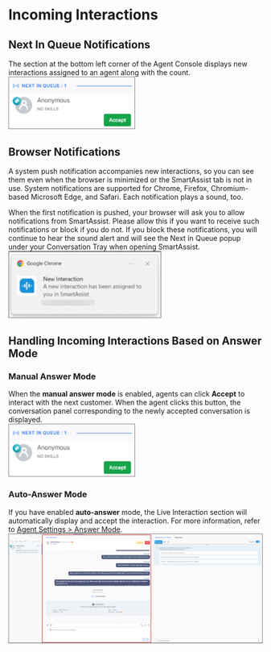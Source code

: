 # Incoming Interactions

## Next In Queue Notifications

The section at the bottom left corner of the Agent Console displays new interactions assigned to an agent along with the count.  
<img src="../images/next-in-queue-notification.png" alt="Next in Queue Notification" title="Next in Queue Notification" style="border: 1px solid gray; zoom:80%;">

## Browser Notifications

A system push notification accompanies new interactions, so you can see them even when the browser is minimized or the SmartAssist tab is not in use. System notifications are supported for Chrome, Firefox, Chromium-based Microsoft Edge, and Safari. Each notification plays a sound, too.

When the first notification is pushed, your browser will ask you to allow notifications from SmartAssist. Please allow this if you want to receive such notifications or block if you do not. If you block these notifications, you will continue to hear the sound alert and will see the Next in Queue popup under your Conversation Tray when opening SmartAssist.  
<img src="../images/new-interaction.png" alt="New Interaction" title="New Interaction" style="border: 1px solid gray; zoom:80%;">

## Handling Incoming Interactions Based on Answer Mode

### Manual Answer Mode

When the **manual answer mode** is enabled, agents can click **Accept** to interact with the next customer. When the agent clicks this button, the conversation panel corresponding to the newly accepted conversation is displayed.  
<img src="../images/next-in-queue-notification.png" alt="Manual Answer Mode" title="Manual Answer Mode" style="border: 1px solid gray; zoom:80%;">

### Auto-Answer Mode

If you have enabled **auto-answer** mode, the Live Interaction section will automatically display and accept the interaction. For more information, refer to [Agent Settings > Answer Mode](https://docs.kore.ai/smartassist/user-management/agent-settings/#Answer_Mode).  
<img src="../incoming-interactions/images/auto-answer.png" alt="Auto Answer" title="Auto Answer" style="border: 1px solid gray; zoom:80%;">